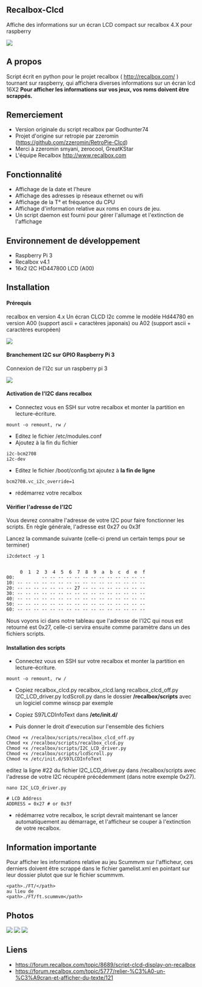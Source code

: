 ## Recalbox-Clcd
Affiche des informations sur un écran LCD compact sur recalbox 4.X pour raspberry

<img src="http://i.imgur.com/CGAyTAlm.jpg">

## A propos
Script écrit en python pour le projet recalbox ( http://recalbox.com/ )
tournant sur raspberry, qui affichera diverses informations sur un écran lcd 16X2
**Pour afficher les informations sur vos jeux, vos roms doivent être scrappés.**


## Remerciement
* Version originale du script recalbox par Godhunter74
* Projet d'origine sur retropie par zzeromin (https://github.com/zzeromin/RetroPie-Clcd)
* Merci à zzeromin smyani, zerocool, GreatKStar
* L'équipe Recalbox http://www.recalbox.com

## Fonctionnalité
* Affichage de la date et l'heure
* Affichage des adresses ip réseaux ethernet ou wifi
* Affichage de la T° et fréquence du CPU
* Affichage d'information relative aux roms en cours de jeu.
* Un script daemon est fourni pour gérer l'allumage et l'extinction de l'affichage

## Environnement de développement
* Raspberry Pi 3
* Recalbox v4.1
* 16x2 I2C HD447800 LCD (A00)

## Installation

#### Prérequis

recalbox en version 4.x
Un écran CLCD I2c comme le modèle Hd44780 en version A00 (support ascii + caractères japonais) ou A02 (support ascii + caractères européen)

<img src="http://i.imgur.com/YrDDhwUm.jpg">

#### Branchement I2C sur GPIO Raspberry Pi 3

Connexion de l'I2c sur un raspberry pi 3

<img src="http://i.imgur.com/NKswbgr.png">

#### Activation de l'I2C dans recalbox

* Connectez vous en SSH sur votre recalbox et monter la partition en lecture-écriture. 
```
mount -o remount, rw /
```

* Editez le fichier /etc/modules.conf
* Ajoutez à la fin du fichier
```
i2c-bcm2708
i2c-dev
```

* Editez le fichier /boot/config.txt
ajoutez à **la fin de ligne**
```
bcm2708.vc_i2c_override=1
```
*  rédémarrez votre recalbox


#### Vérifier l'adresse de l'I2C 
Vous devrez connaitre l'adresse de votre I2C pour faire fonctionner les scripts.
En règle générale, l'adresse est 0x27 ou 0x3f

Lancez la commande suivante (celle-ci prend un certain temps pour se terminer)
```
i2cdetect -y 1
```
<pre><code>
     0  1  2  3  4  5  6  7  8  9  a  b  c  d  e  f
00:          -- -- -- -- -- -- -- -- -- -- -- -- --
10: -- -- -- -- -- -- -- -- -- -- -- -- -- -- -- --
20: -- -- -- -- -- -- -- 27 -- -- -- -- -- -- -- --
30: -- -- -- -- -- -- -- -- -- -- -- -- -- -- -- --
40: -- -- -- -- -- -- -- -- -- -- -- -- -- -- -- --
50: -- -- -- -- -- -- -- -- -- -- -- -- -- -- -- --
60: -- -- -- -- -- -- -- -- -- -- -- -- -- -- -- --</code></pre>

Nous voyons ici dans notre tableau que l'adresse de l'I2C qui nous est retourné est 0x27, celle-ci servira ensuite comme paramètre dans un des fichiers scripts.

#### Installation des scripts

* Connectez vous en SSH sur votre recalbox et monter la partition en lecture-écriture. 
```
mount -o remount, rw /
```

* Copiez
        recalbox_clcd.py
        recalbox_clcd.lang 
        recalbox_clcd_off.py
        I2C_LCD_driver.py
        lcdScroll.py 
    dans le dossier **/recalbox/scripts** avec un logiciel comme winscp par exemple

* Copiez
        S97LCDInfoText 
    dans **/etc/init.d/**
    
* Puis donner le droit d'execution sur l'ensemble des fichiers

```
Chmod +x /recalbox/scripts/recalbox_clcd_off.py
Chmod +x /recalbox/scripts/recalbox_clcd.py
Chmod +x /recalbox/scripts/I2C_LCD_driver.py
Chmod +x /recalbox/scripts/lcdScroll.py
Chmod +x /etc/init.d/S97LCDInfoText
```

editez la ligne #22 du fichier I2C_LCD_driver.py dans /recalbox/scripts avec l'adresse de votre I2C récupéré précédemment (dans notre exemple 0x27).

<pre><code>nano I2C_LCD_driver.py

# LCD Address
ADDRESS = 0x27 # or 0x3f
</code></pre>

*  rédémarrez votre recalbox, le script devrait maintenant se lancer automatiquement au démarrage, et l'afficheur se couper à l'extinction de votre recalbox.

## Information importante

Pour afficher les informations relative au jeu Scummvm sur l'afficheur, ces derniers doivent être scrappé dans le fichier gamelist.xml en pointant sur leur dossier plutot que sur le fichier scummvm.
```
<path>./FT/</path>
au lieu de 
<path>./FT/ft.scummvm</path>
```

## Photos

<img src="http://i.imgur.com/PEAyQm2m.jpg">
<img src="http://i.imgur.com/fsXfArEm.jpg">
<img src="http://i.imgur.com/qesmRu6m.jpg">

## Liens

* https://forum.recalbox.com/topic/8689/script-clcd-display-on-recalbox
* https://forum.recalbox.com/topic/5777/relier-%C3%A0-un-%C3%A9cran-et-afficher-du-texte/121
